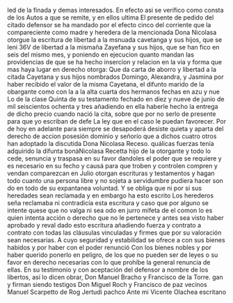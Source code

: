 led de la finada y demas interesados. En efecto asi se verifico como consta de los Autos a que se remite, y en ellos ultima
El presente de pedido del citado defensor se ha mandado por el efecto cinco del corriente que la compareciente como madre y heredera de la mencionada Dona Nicolasa otorgue la escritura de libertad a la msnuada cavetanga y sus hijos, que se leni
36V de libertad a la mismaña Zayefana y sus hijos, que se han fico en seis del mismo mes, y poniendo en ejecucion quanto mandan las providencias de que se ha hecho insercion y relacion en la via y forma que mas haya lugar en derecho otorga: Que da
carta de aborro y libertad a la citada Cayetana y sus hijos nombrados Domingo, Alexandra, y Jasmina por haber recibido el valor de la misma Cayetana, el difunto marido de la obargante como con la a la alta cuarta dos hermanos fechas en azu y nue
Lo de la clase Quinta de su testamento fechado en diez y nueve de junio de mil seiscientos ochenta y tres añadiendo en ella haberle hecho la entrega de dicho precio cuando nació la cita, sobre que por no serlo de presente para que yo escriban de defe
La ley que en el caso le puedan favorecer. Por de hoy en adelante para siempre se desapoderá desiste quieta y aparta del derecho de accion posesión dominio y señorío que a dichos cuatro otros han adoptado la discutida Dona Nicolasa Receso.
quálicas fuerzas tenía adquirido la difunta bonàNicolasa Recetta hijo de la otorgante y todo lo cede, senuncia y traspasa en su favor dandoles el poder que se requiere y es necesario en su fecho y causá para que troben y controlen compren y vendan comparezcan
en Julio otorgan escrituras y testamentos y hagan todo cuanto una persona libre y no sojeta a servidumbre pudiera hacer son do en todo de su expantanea voluntad. Y se obliga que ni por si sus heredades sean reclamada y en embargo ha esto escrito
Los herederos seña reclamaba ni contradicía esta escritura y caso que por alguno se intente quese que no valga ni sea odo en jurro mifeta de el comon lo es quien intenta acción o derecho que no le pertenece y antes sea visto haber aprobado y reval
dado esto escritura añadiendo fuerza y contrato a
contrato con todas las cláusulas vinculadas y firmes que
por su valoración sean necesarias. A cuyo seguridad y estabilidad se
ofrece a con sus bienes habidos y por haber con el poder renunció
Con los bienes nobles y por haber querido ponerlo en peligro, de los que no pueden ser de leyes o su favor en derecho necesarias con lo que prohíbe la general renuncia de ellas. En su testimonio y con aceptación del defensor a nombre de los libertos, así lo dicen obrar, Don Manuel Bracho y Francisco de la Torre.
gan y firman siendo testigos Don Miguel Roch y Francisco de paz vecinos Manuel Scarpetto de Rog Jertudi pachco Ante mi Vicente Olachea
escritano